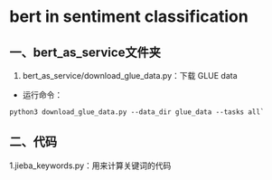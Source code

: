 # bert in sentiment classification

## 一、bert_as_service文件夹

1. bert_as_service/download_glue_data.py：下载 GLUE data

- 运行命令：
```
python3 download_glue_data.py --data_dir glue_data --tasks all`
```


## 二、代码

1.jieba_keywords.py：用来计算关键词的代码